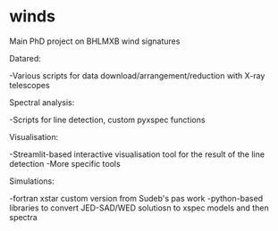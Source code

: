 # winds
Main PhD project on BHLMXB wind signatures

Datared:

-Various scripts for data download/arrangement/reduction with X-ray telescopes

Spectral analysis:

-Scripts for line detection, custom pyxspec functions

Visualisation:

-Streamlit-based interactive visualisation tool for the result of the line detection
-More specific tools

Simulations:

-fortran xstar custom version from Sudeb's pas work
-python-based libraries to convert JED-SAD/WED solutiosn to xspec models and then spectra
